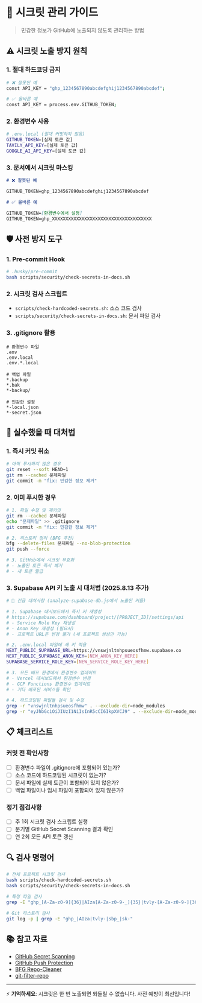 # 🔐 시크릿 관리 가이드

> 민감한 정보가 GitHub에 노출되지 않도록 관리하는 방법

## ⚠️ 시크릿 노출 방지 원칙

### 1. 절대 하드코딩 금지

```bash
# ❌ 잘못된 예
const API_KEY = "ghp_1234567890abcdefghij1234567890abcdef";

# ✅ 올바른 예
const API_KEY = process.env.GITHUB_TOKEN;
```

### 2. 환경변수 사용

```bash
# .env.local (절대 커밋하지 않음)
GITHUB_TOKEN=[실제 토큰 값]
TAVILY_API_KEY=[실제 토큰 값]
GOOGLE_AI_API_KEY=[실제 토큰 값]
```

### 3. 문서에서 시크릿 마스킹

```markdown
# ❌ 잘못된 예

GITHUB_TOKEN=ghp_1234567890abcdefghij1234567890abcdef

# ✅ 올바른 예

GITHUB_TOKEN=[환경변수에서 설정]
GITHUB_TOKEN=ghp_XXXXXXXXXXXXXXXXXXXXXXXXXXXXXXXXXXXXX
```

## 🛡️ 사전 방지 도구

### 1. Pre-commit Hook

```bash
# .husky/pre-commit
bash scripts/security/check-secrets-in-docs.sh
```

### 2. 시크릿 검사 스크립트

- `scripts/check-hardcoded-secrets.sh`: 소스 코드 검사
- `scripts/security/check-secrets-in-docs.sh`: 문서 파일 검사

### 3. .gitignore 활용

```gitignore
# 환경변수 파일
.env
.env.local
.env.*.local

# 백업 파일
*.backup
*.bak
*-backup/

# 민감한 설정
*-local.json
*-secret.json
```

## 🚨 실수했을 때 대처법

### 1. 즉시 커밋 취소

```bash
# 아직 푸시하지 않은 경우
git reset --soft HEAD~1
git rm --cached 문제파일
git commit -m "fix: 민감한 정보 제거"
```

### 2. 이미 푸시한 경우

```bash
# 1. 파일 수정 및 재커밋
git rm --cached 문제파일
echo "문제파일" >> .gitignore
git commit -m "fix: 민감한 정보 제거"

# 2. 히스토리 정리 (BFG 추천)
bfg --delete-files 문제파일 --no-blob-protection
git push --force

# 3. GitHub에서 시크릿 무효화
# - 노출된 토큰 즉시 폐기
# - 새 토큰 발급
```

### 3. Supabase API 키 노출 시 대처법 (2025.8.13 추가)

```bash
# 🚨 긴급 대처사항 (analyze-supabase-db.js에서 노출된 키들)

# 1. Supabase 대시보드에서 즉시 키 재생성
# https://supabase.com/dashboard/project/[PROJECT_ID]/settings/api
# - Service Role Key 재생성
# - Anon Key 재생성 (필요시)
# - 프로젝트 URL은 변경 불가 (새 프로젝트 생성만 가능)

# 2. .env.local 파일에 새 키 적용
NEXT_PUBLIC_SUPABASE_URL=https://vnswjnltnhpsueosfhmw.supabase.co
NEXT_PUBLIC_SUPABASE_ANON_KEY=[NEW_ANON_KEY_HERE]
SUPABASE_SERVICE_ROLE_KEY=[NEW_SERVICE_ROLE_KEY_HERE]

# 3. 모든 배포 환경에서 환경변수 업데이트
# - Vercel 대시보드에서 환경변수 변경
# - GCP Functions 환경변수 업데이트
# - 기타 배포된 서비스들 확인

# 4. 하드코딩된 파일들 검사 및 수정
grep -r "vnswjnltnhpsueosfhmw" . --exclude-dir=node_modules
grep -r "eyJhbGciOiJIUzI1NiIsInR5cCI6IkpXVCJ9" . --exclude-dir=node_modules
```

## 📋 체크리스트

### 커밋 전 확인사항

- [ ] 환경변수 파일이 .gitignore에 포함되어 있는가?
- [ ] 소스 코드에 하드코딩된 시크릿이 없는가?
- [ ] 문서 파일에 실제 토큰이 포함되어 있지 않은가?
- [ ] 백업 파일이나 임시 파일이 포함되어 있지 않은가?

### 정기 점검사항

- [ ] 주 1회 시크릿 검사 스크립트 실행
- [ ] 분기별 GitHub Secret Scanning 결과 확인
- [ ] 연 2회 모든 API 토큰 갱신

## 🔍 검사 명령어

```bash
# 전체 프로젝트 시크릿 검사
bash scripts/check-hardcoded-secrets.sh
bash scripts/security/check-secrets-in-docs.sh

# 특정 파일 검사
grep -E "ghp_[A-Za-z0-9]{36}|AIza[A-Za-z0-9-_]{35}|tvly-[A-Za-z0-9-]{36}" 파일명

# Git 히스토리 검사
git log -p | grep -E "ghp_|AIza|tvly-|sbp_|sk-"
```

## 📚 참고 자료

- [GitHub Secret Scanning](https://docs.github.com/en/code-security/secret-scanning)
- [GitHub Push Protection](https://docs.github.com/en/code-security/secret-scanning/push-protection)
- [BFG Repo-Cleaner](https://rtyley.github.io/bfg-repo-cleaner/)
- [git-filter-repo](https://github.com/newren/git-filter-repo/)

---

⚡ **기억하세요**: 시크릿은 한 번 노출되면 되돌릴 수 없습니다. 사전 예방이 최선입니다!
